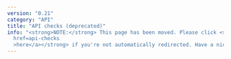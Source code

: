 ```yaml
---
version: "0.21"
category: "API"
title: "API checks (deprecated)"
info: "<strong>NOTE:</strong> This page has been moved. Please click <strong><a
  href=api-checks
  >here</a></strong> if you're not automatically redirected. Have a nice day!"
---
```


<meta http-equiv="refresh" content="1;url=api-checks">
